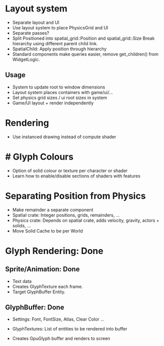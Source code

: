 # Layout system

- Separate layout and UI
- Use layout system to place PhysicsGrid and UI
- Separate passes?
- Split Positioned into spatial_grid::Position and spatial_grid::Size
  Break hierarchy using different parent child link.
- SpatialChild: Apply position through hierarchy
- Standard components make queries easier, remove get_children() from WidgetLogic.

## Usage

- System to update root to window dimensions
- Layout system places containers with game/ui/...
- Set physics grid sizes / ui root sizes in system
- Game/UI layout + render independently

# Rendering

- Use instanced drawing instead of compute shader

# # Glyph Colours

- Option of solid colour or texture per character or shader
- Learn how to enable/disable sections of shaders with features

# Separating Position from Physics

- Make remainder a separate component
- Spatial crate: Integer positions, grids, remainders, ...
- Physics crate: Depends on spatial crate, adds velocity, gravity, actors + solids, ...
- Move Solid Cache to be per World

# Glyph Rendering: Done

## Sprite/Animation: Done

- Text data
- Creates GlyphTexture each frame.
- Target GlyphBuffer Entity.

## GlyphBuffer: Done

- Settings: Font, FontSize, Atlas, Clear Color ...

- GlyphTextures: List of entities to be rendered into buffer
- Creates GpuGlyph buffer and renders to screen

